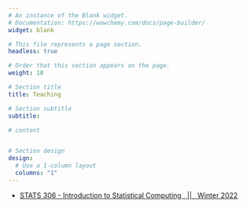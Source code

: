 ```yaml
---
# An instance of the Blank widget.
# Documentation: https://wowchemy.com/docs/page-builder/
widget: blank

# This file represents a page section.
headless: true

# Order that this section appears on the page.
weight: 10

# Section title
title: Teaching

# Section subtitle
subtitle:

# content


# Section design
design:
  # Use a 1-column layout
  columns: "1" 
---
```


- [STATS 306 - Introduction to Statistical Computing &nbsp; || &nbsp; Winter 2022](https://bosafoagyare.netlify.app/courses)   
